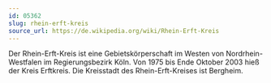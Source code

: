 ```yaml
---
id: 05362
slug: rhein-erft-kreis
source_url: https://de.wikipedia.org/wiki/Rhein-Erft-Kreis
---
```


Der Rhein-Erft-Kreis ist eine Gebietskörperschaft im Westen von Nordrhein-Westfalen im Regierungsbezirk Köln. Von 1975 bis Ende Oktober 2003 hieß der Kreis Erftkreis. Die Kreisstadt des Rhein-Erft-Kreises ist Bergheim.
